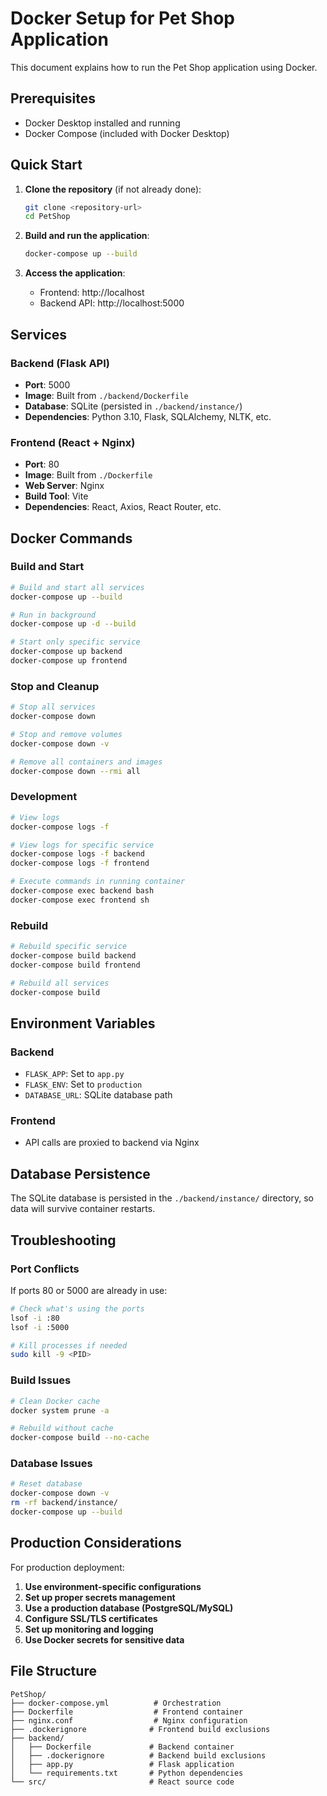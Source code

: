 # Docker Setup for Pet Shop Application

This document explains how to run the Pet Shop application using Docker.

## Prerequisites

- Docker Desktop installed and running
- Docker Compose (included with Docker Desktop)

## Quick Start

1. **Clone the repository** (if not already done):
   ```bash
   git clone <repository-url>
   cd PetShop
   ```

2. **Build and run the application**:
   ```bash
   docker-compose up --build
   ```

3. **Access the application**:
   - Frontend: http://localhost
   - Backend API: http://localhost:5000

## Services

### Backend (Flask API)
- **Port**: 5000
- **Image**: Built from `./backend/Dockerfile`
- **Database**: SQLite (persisted in `./backend/instance/`)
- **Dependencies**: Python 3.10, Flask, SQLAlchemy, NLTK, etc.

### Frontend (React + Nginx)
- **Port**: 80
- **Image**: Built from `./Dockerfile`
- **Web Server**: Nginx
- **Build Tool**: Vite
- **Dependencies**: React, Axios, React Router, etc.

## Docker Commands

### Build and Start
```bash
# Build and start all services
docker-compose up --build

# Run in background
docker-compose up -d --build

# Start only specific service
docker-compose up backend
docker-compose up frontend
```

### Stop and Cleanup
```bash
# Stop all services
docker-compose down

# Stop and remove volumes
docker-compose down -v

# Remove all containers and images
docker-compose down --rmi all
```

### Development
```bash
# View logs
docker-compose logs -f

# View logs for specific service
docker-compose logs -f backend
docker-compose logs -f frontend

# Execute commands in running container
docker-compose exec backend bash
docker-compose exec frontend sh
```

### Rebuild
```bash
# Rebuild specific service
docker-compose build backend
docker-compose build frontend

# Rebuild all services
docker-compose build
```

## Environment Variables

### Backend
- `FLASK_APP`: Set to `app.py`
- `FLASK_ENV`: Set to `production`
- `DATABASE_URL`: SQLite database path

### Frontend
- API calls are proxied to backend via Nginx

## Database Persistence

The SQLite database is persisted in the `./backend/instance/` directory, so data will survive container restarts.

## Troubleshooting

### Port Conflicts
If ports 80 or 5000 are already in use:
```bash
# Check what's using the ports
lsof -i :80
lsof -i :5000

# Kill processes if needed
sudo kill -9 <PID>
```

### Build Issues
```bash
# Clean Docker cache
docker system prune -a

# Rebuild without cache
docker-compose build --no-cache
```

### Database Issues
```bash
# Reset database
docker-compose down -v
rm -rf backend/instance/
docker-compose up --build
```

## Production Considerations

For production deployment:

1. **Use environment-specific configurations**
2. **Set up proper secrets management**
3. **Use a production database (PostgreSQL/MySQL)**
4. **Configure SSL/TLS certificates**
5. **Set up monitoring and logging**
6. **Use Docker secrets for sensitive data**

## File Structure

```
PetShop/
├── docker-compose.yml          # Orchestration
├── Dockerfile                  # Frontend container
├── nginx.conf                  # Nginx configuration
├── .dockerignore              # Frontend build exclusions
├── backend/
│   ├── Dockerfile             # Backend container
│   ├── .dockerignore          # Backend build exclusions
│   ├── app.py                 # Flask application
│   └── requirements.txt       # Python dependencies
└── src/                       # React source code
```



